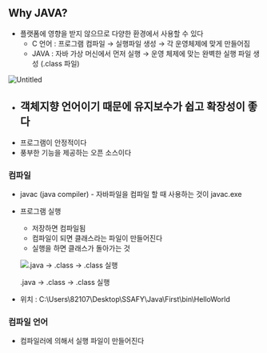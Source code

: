 ## Why JAVA?

- 플랫폼에 영향을 받지 않으므로 다양한 환경에서 사용할 수 있다
    - C 언어 : 프로그램 컴파일 → 실행파일 생성 → 각 운영체제에 맞게 만들어짐
    - JAVA : 자바 가상 머신에서 먼저 실행 → 운영 체제에 맞는 완벽한 실행 파일 생성 (.class 파일)

![Untitled](https://s3-us-west-2.amazonaws.com/secure.notion-static.com/efe925f9-7178-4089-a672-a8bcfcbf26ce/Untitled.png)

- 객체지향 언어이기 때문에 유지보수가 쉽고 확장성이 좋다
    - 
- 프로그램이 안정적이다
- 풍부한 기능을 제공하는 오픈 소스이다

### 컴파일

- javac (java compiler) - 자바파일을 컴파일 할 때 사용하는 것이 javac.exe
- 프로그램 실행
    - 저장하면 컴파일됨
    - 컴파일이 되면 클래스라는 파일이 만들어진다
    - 실행을 하면 클래스가 돌아가는 것
    
    ![.java → .class → .class 실행](https://s3-us-west-2.amazonaws.com/secure.notion-static.com/70f6f256-6f97-41fe-ae72-01bdf1aa25bb/Untitled.png)
    
    .java → .class → .class 실행
    
- 위치 : C:\Users\82107\Desktop\SSAFY\Java\First\bin\HelloWorld

### 컴파일 언어

- 컴파일러에 의해서 실행 파일이 만들어진다